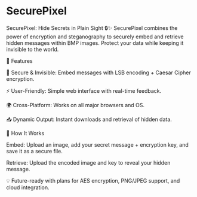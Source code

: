 # SecurePixel
SecurePixel: Hide Secrets in Plain Sight 🔒✨ SecurePixel combines the power of encryption and steganography to securely embed and retrieve hidden messages within BMP images. Protect your data while keeping it invisible to the world.

🌟 Features

🔐 Secure & Invisible: Embed messages with LSB encoding + Caesar Cipher encryption.

⚡ User-Friendly: Simple web interface with real-time feedback.

🌍 Cross-Platform: Works on all major browsers and OS.

📥 Dynamic Output: Instant downloads and retrieval of hidden data.

🚀 How It Works

Embed: Upload an image, add your secret message + encryption key, and save it as a secure file.

Retrieve: Upload the encoded image and key to reveal your hidden message.


💡 Future-ready with plans for AES encryption, PNG/JPEG support, and cloud integration.
